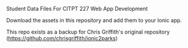 Student Data Files
For CITPT 227 Web App Development

Download the assets in this repository and add them to your Ionic app. 

This repo exists as a backup for Chris Griffith's original repository (https://github.com/chrisgriffith/ionic2parks)
